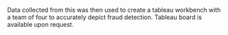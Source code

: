 Data collected from this was then used to create a tableau workbench with a team of four to accurately depict fraud detection. Tableau board is available upon request. 
